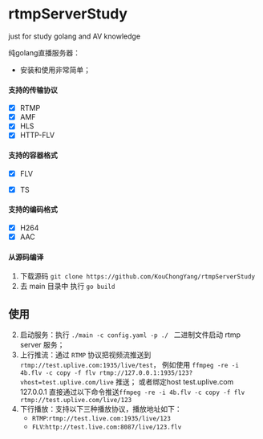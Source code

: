 # rtmpServerStudy
just for study golang and AV knowledge

纯golang直播服务器：
- 安装和使用非常简单；

#### 支持的传输协议
- [x] RTMP
- [x] AMF
- [x] HLS
- [x] HTTP-FLV

#### 支持的容器格式
- [x] FLV
- [x] TS


#### 支持的编码格式
- [x] H264
- [x] AAC

#### 从源码编译
1. 下载源码 `git clone https://github.com/KouChongYang/rtmpServerStudy`
2. 去 main 目录中 执行 `go build`

## 使用
2. 启动服务：执行 `./main -c config.yaml -p ./ ` 二进制文件启动 rtmp server 服务；
3. 上行推流：通过 `RTMP` 协议把视频流推送到 `rtmp://test.uplive.com:1935/live/test`，
例如使用 `ffmpeg -re -i 4b.flv -c copy -f flv rtmp://127.0.0.1:1935/123?vhost=test.uplive.com/live` 推送；
或者绑定host test.uplive.com 127.0.0.1 直接通过以下命令推送`ffmpeg -re -i 4b.flv -c copy -f flv rtmp://test.uplive.com/live/123`
4. 下行播放：支持以下三种播放协议，播放地址如下：
    - `RTMP`:`rtmp://test.live.com:1935/live/123`
    - `FLV`:`http://test.live.com:8087/live/123.flv`